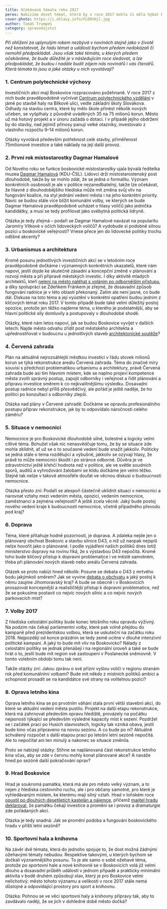 ```yaml
---
title: Očekávaná témata roku 2017
perex: Nabízíme deset témat, která by v roce 2017 mohla či měla hýbat Boskovicemi.
cover-photo: https://i.ohlasy.info/FLD9tHjl.jpg
author: Tomáš Trumpeš
category: zpravodajství
---
```


*Při ohlížení za uplynulým rokem nezbývá v novinách stejně jako v životě než konstatovat, že řadu témat a událostí bychom předem nedokázali či nemohli předpokládat. Jsou však také témata, u kterých předem očekáváme, že bude důležité je v následujícím roce sledovat, a lze předpokládat, že budou i nadále budit zájem nás novinářů i vás čtenářů. Která témata to jsou a jaké otázky u nich vyvstávají?*

### 1\. Centrum polytechnické výchovy

Investičních akcí mají Boskovice rozpracováno požehnaně. V roce 2017 z nich bude pravděpodobně vyčnívat [Centrum polytechnického vzdělání](http://www.ohlasy.info/clanky/2016/04/centrum-technicke-vychovy.html) v jámě po stavbě haly na Bílkově ulici, vedle základní školy Slovákova. Odhady na stavbu centra, které by mělo škole přinést několik nových učeben, se vyšplhaly z původně uváděných 35 na 75 milionů korun. Město už má hotový projekt a v únoru zažádá o dotaci. I v případě jejího obdržení by do stavby, nad jejímiž přínosy panují velké otazníky, investovalo z vlastního rozpočtu 9–14 milionů korun.

Otázky vyvolává především potřebnost celé stavby, přiměřenost 75milionové investice a také náklady na její další provoz.

### 2\. První rok místostarostky Dagmar Hamalové

Od Nového roku se funkce boskovické místostarostky ujala bývalá ředitelka muzea [Dagmar Hamalová](http://www.ohlasy.info/clanky/2016/10/mistostarostka-hamalova.html) (KDU-ČSL). Lidovci drží místostarostenský post dlouhodobě, takže by se mohlo zdát, že se jedná o formalitu. Význam konkrétních osobností je ale v politice nezanedbatelný, takže lze očekávat, že hlavně z dlouhodobějšího hlediska může mít změna svůj vliv na fungování koalice, na styl jednání vedení města i na jeho konkrétní priority. Navíc se budou stále více blížit komunální volby, ve kterých se bude Dagmar Hamalová pravděpodobně ucházet o hlasy voličů jako jednička kandidátky, a musí se tedy profilovat jako svébytná politická lídryně.

Otázka je tedy zřejmá – podaří se Dagmar Hamalové navázat na popularitu Jaromíry Vítkové v očích lidoveckých voličů? A vydobude si podobně silnou pozici u boskovické veřejnosti? Vnese přece jen do lidovecké politiky trochu odlišné akcenty?

### 3\. Urbanismus a architektura

Kromě posunu jednotlivých investičních akcí se v letošním roce pravděpodobně dočkáme i významných konkrétních ukazatelů, které nám napoví, jestli dojde ke skutečně zásadní a koncepční změně v plánování a rozvoji města a při přípravě městských investic. I díky aktivitě mladých architektů, kteří [nelení na město naléhat s voláním po odbornějším přístupu](http://www.ohlasy.info/clanky/2016/11/dopis-architektu.html), a díky spolupráci se Zdeňkem Fránkem je zřejmé, že dosavadní způsob fungování radnice je v této oblasti překonaný. Zatím ale není jasné, co bude dál. Diskuse na toto téma a její vyústění v konkrétní opatření budou jedním z klíčových témat roku 2017. V tomto případě bude také velmi důležitý postoj opozice, protože jen těžko najdeme téma, u kterého je podstatnější, aby se hlavní politické síly domluvily a postupovaly v dlouhodobé shodě.

Otázky, které nám letos napoví, jak se budou Boskovice vyvíjet v dalších letech: Najde město odvahu zřídit post městského architekta a upřednostňovat v budoucnu u jednotlivých staveb [architektonické soutěže](http://www.ohlasy.info/clanky/2015/12/rozhovor-lev.html)?

### 4\. Červená zahrada

Plán na aktuálně nejrozsáhlejší městkou investici v řádu stovek milionů korun se týká rekonstrukce areálu Červená zahrada. Téma do značné míry souvisí s předchozí problematikou urbanismu a architektury, právě Červená zahrada bude asi tím hlavním místem, kde se naplno projeví kompetence města zvolit správný postup, zapojit odborníky i veřejnost a řídit plánování a přípravu investice směrem k co nejkvalitnějšímu výsledku. Dosavadní postup radnice nebyl příliš přesvědčivý, ale pořád je ještě naděje, že ho politici po konzultací s odborníky zlepší.

Otázka nad plány v Červené zahradě: Dočkáme se opravdu profesionálního postupu příprav rekonstrukce, jak by to odpovídalo náročnosti celého záměru?

### 5\. Situace v nemocnici

Nemocnice je pro Boskovické dlouhodobě silné, bolestné a logicky velmi citlivé téma. Bohužel však nic nenasvědčuje tomu, že by se situace zde mohla zklidnit, ať už se o to současné vedení bude snažit jakkoliv. Politicky se jedná stále o téma rozdělující a výbušné, jakkoliv se ozývají hlasy, že právě to může nemocnici škodit i po stránce odborné. Důvěra je ve zdravotnictví ještě křehčí hodnota než v politice, ale ve světle soudních sporů, auditů a vyhrožování žalobami se klidu dočkáme jen velmi těžko. Stejně tak nelze v takové atmosféře doufat ve věcnou diskusi o budoucnosti nemocnice.

Otázka přesto zní: Podaří se alespoň částečně uklidnit situaci v nemocnici a narovnat vztahy mezi vedením města, opozicí, vedením nemocnice, zaměstnanci a zejména veřejností? A ještě zcela věcně: Jaký bude postoj nového vedení kraje k budoucnosti nemocnice, včetně případného převodu pod kraj?

### 6\. Doprava

Téma, které přitahuje hodně pozornosti, je doprava. A zdaleka nejde jen o plánovaný obchvat Boskovic a stavbu silnice D43, o níž už naopak nejspíš nelze hovořit jako o plánované. I podle vyjádření našich politiků dnes totiž ministerstvo dopravy na rovinu říká, že s výstavbou D43 nepočítá. Kromě toho bude klíčový přístup k dopravní problematice i ve městě samotném, třeba při plánování nových staveb nebo areálu Červená zahrada.

Otázek se proto nabízí hned několik: Posune se debata o D43 z mrtvého bodu jakýmkoli směrem? Jak se vyvine [debata o obchvatu](http://www.ohlasy.info/clanky/2016/11/obchvat.html) a jaký postoj k němu zaujme Jihomoravský kraj? A bude se obecně i v Boskovicích prosazovat koncepnější a realističtější přístup k dopravní problematice, než že se pokusíme postavit co nejvíc nových silnic a co nejvíc nových parkovacích míst?

### 7\. Volby 2017

Z hlediska celostátní politiky bude konec letošního roku opravdu výživný. Na podzim nás čekají parlamentní volby, které pak volně přejdou do kampaně před prezidentskou volbou, která se uskuteční na začátku roku 2018. Nejpozději od konce prázdnin se tedy země ocitne v dlouhé intenzivní politické kampani. A jaký to bude mít vliv na Boskovicko? Nálady z celostátní politiky se jednak přenášejí i na regionální úroveň a také se bude hrát o to, jestli bude mít region své zastoupení v Poslanecké sněmovně. V tomto volebním období tomu tak není.

Takže otázky zní: Jakou zprávu o své přízni vyšlou voliči v regionu stranám rok před komunálními volbami? Bude mít někdo z místních politiků ambici a schopnost prosadit se na kandidátce své strany na volitelnou pozici?

### 8\. Oprava letního kina

Oprava letního kina se po prvotním váhání stala první větší stavební akcí, do které se aktuální vedení města pustilo. Projekt na další etapu rekonstrukce, která má zahrnovat především opravu hlediště, provázely na počátku nejasnosti týkající se především výsledné kapacity míst k sezení. Pozdržel se i začátek prací po Husích slavnostech, logicky tak vzniká obava, jestli bude kino včas připraveno na novou sezónu. A co bude po ní? Aktuálně schválený rozpočet s další etapou prací po letošní letní sezóně nepočítá. Ale to nepočítal ani ten minulý a nakonec se situace změnila.

Proto se nabízejí otázky: Stihne se naplánovaná část rekonstrukce letního kina včas, aby se zde v červnu mohly konat plánované akce? A naváže hned po sezóně další pokračování oprav?

### 9\. Hrad Boskovice

Hrad je soukromá památka, která má ale pro město velký význam, a to nejen z hlediska cestovního ruchu, ale i pro občany samotné, pro které je vyhledávaným místem, ke kterému mají silný vztah. Hrad v loňském roce [opustil po dlouhých desetiletích kastelán a nájemce](http://www.ohlasy.info/clanky/2016/10/rozhovor-mazal.html), přičemž [majitel hradu deklaroval](http://www.ohlasy.info/clanky/2016/09/rozhovor-bozek.html), že památku čekají investice a promění se i provoz a dramaturgie zde pořádaných akcí.

Otázka je tedy snadná: Jak se promění podoba a fungování boskovického hradu v příští letní sezóně?

### 10\. Sportovní hala a knihovna

Na závěr dvě témata, která do jednoho spojuje to, že dost možná žádnými ožehavými tématy nebudou. Respektive takovými, u kterých bychom se dočkali významnějšího posunu. To je ale samo o sobě ožehavé téma, protože po sportovní hale a nové knihovně se v Boskovicích volá již velmi dlouho a dosavadní průběh událostí v jednom případě a prakticky minimální aktivita v bodě druhém způsobují stav, který je pro Boskovice velmi nelichotivý: město tohoto významu a velikosti v roce 2017 stále nemá důstojné a odpovídající prostory pro sport a knihovnu.

Otázka: Pohnou se ve věci sportovní haly a knihovny přípravy tak, aby to zavdávalo naději, že se jich v dohledné době město dočká?

